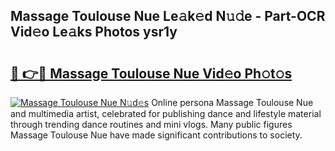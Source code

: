 ## Massage Toulouse Nue Le𝚊k𝚎d N𝚞𝚍e - Part-OCR Vid𝚎o Le𝚊ks Photos ysr1y

# <h2><a href="http://fb7iucg.evod.top/?m=Massage+Toulouse+Nue">🔗 👉🔴 Massage Toulouse Nue Vid𝚎o Ph𝚘t𝚘s</a></h2>

[![Massage Toulouse Nue N𝚞d𝚎s](https://i.imgur.com/8V9OHl7.gif)](http://fb7iucg.evod.top/?m=Massage+Toulouse+Nue)
Online persona Massage Toulouse Nue and multimedia artist, celebrated for publishing dance and lifestyle material through trending dance routines and mini vlogs. Many public figures Massage Toulouse Nue have made significant contributions to society. 
